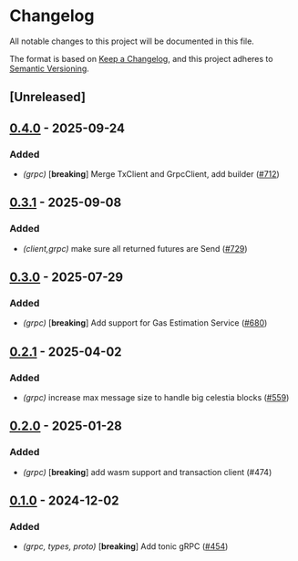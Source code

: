 # Changelog

All notable changes to this project will be documented in this file.

The format is based on [Keep a Changelog](https://keepachangelog.com/en/1.0.0/),
and this project adheres to [Semantic Versioning](https://semver.org/spec/v2.0.0.html).

## [Unreleased]

## [0.4.0](https://github.com/eigerco/lumina/compare/celestia-grpc-macros-v0.3.1...celestia-grpc-macros-v0.4.0) - 2025-09-24

### Added

- *(grpc)* [**breaking**] Merge TxClient and GrpcClient, add builder ([#712](https://github.com/eigerco/lumina/pull/712))

## [0.3.1](https://github.com/eigerco/lumina/compare/celestia-grpc-macros-v0.3.0...celestia-grpc-macros-v0.3.1) - 2025-09-08

### Added

- *(client,grpc)* make sure all returned futures are Send ([#729](https://github.com/eigerco/lumina/pull/729))

## [0.3.0](https://github.com/eigerco/lumina/compare/celestia-grpc-macros-v0.2.1...celestia-grpc-macros-v0.3.0) - 2025-07-29

### Added

- *(grpc)* [**breaking**] Add support for Gas Estimation Service ([#680](https://github.com/eigerco/lumina/pull/680))

## [0.2.1](https://github.com/eigerco/lumina/compare/celestia-grpc-macros-v0.2.0...celestia-grpc-macros-v0.2.1) - 2025-04-02

### Added

- *(grpc)* increase max message size to handle big celestia blocks ([#559](https://github.com/eigerco/lumina/pull/559))

## [0.2.0](https://github.com/eigerco/lumina/compare/celestia-grpc-macros-v0.1.0...celestia-grpc-macros-v0.2.0) - 2025-01-28

### Added

- *(grpc)* [**breaking**] add wasm support and transaction client (#474)

## [0.1.0](https://github.com/eigerco/lumina/releases/tag/celestia-grpc-macros-v0.1.0) - 2024-12-02

### Added

- *(grpc, types, proto)* [**breaking**] Add tonic gRPC ([#454](https://github.com/eigerco/lumina/pull/454))
